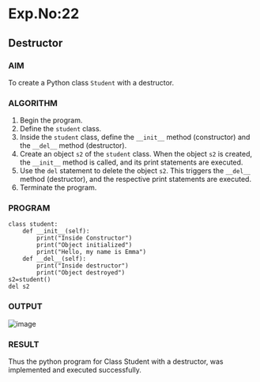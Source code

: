# Exp.No:22  
## Destructor



### AIM  
To create a Python class `Student` with a destructor.



### ALGORITHM

1. Begin the program.  
2. Define the `student` class.  
3. Inside the `student` class, define the `__init__` method (constructor) and the `__del__` method (destructor).  
4. Create an object `s2` of the `student` class. When the object `s2` is created, the `__init__` method is called, and its print statements are executed.  
5. Use the `del` statement to delete the object `s2`. This triggers the `__del__` method (destructor), and the respective print statements are executed.  
6. Terminate the program.



### PROGRAM

```
class student:
    def __init__(self):
        print("Inside Constructor")
        print("Object initialized")
        print("Hello, my name is Emma")
    def __del__(self):
        print("Inside destructor")
        print("Object destroyed")
s2=student()
del s2
```

### OUTPUT
![image](https://github.com/user-attachments/assets/57e2f976-0492-4f51-95d9-bd10c84cd8e1)


### RESULT
Thus the python program for Class Student with a destructor, was implemented and executed successfully.
